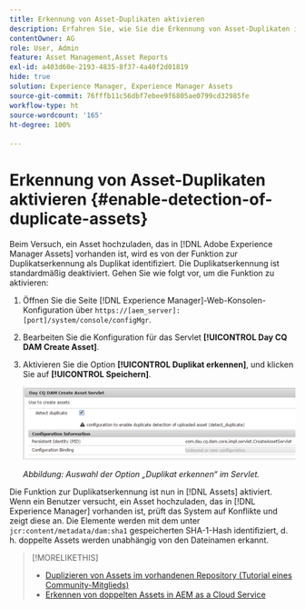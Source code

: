 ```yaml
---
title: Erkennung von Asset-Duplikaten aktivieren
description: Erfahren Sie, wie Sie die Erkennung von Asset-Duplikaten in Experience Manager aktivieren.
contentOwner: AG
role: User, Admin
feature: Asset Management,Asset Reports
exl-id: a403d60e-2193-4835-8f37-4a40f2d01819
hide: true
solution: Experience Manager, Experience Manager Assets
source-git-commit: 76fffb11c56dbf7ebee9f6805ae0799cd32985fe
workflow-type: ht
source-wordcount: '165'
ht-degree: 100%

---
```


# Erkennung von Asset-Duplikaten aktivieren {#enable-detection-of-duplicate-assets}

Beim Versuch, ein Asset hochzuladen, das in [!DNL Adobe Experience Manager Assets] vorhanden ist, wird es von der Funktion zur Duplikatserkennung als Duplikat identifiziert. Die Duplikatserkennung ist standardmäßig deaktiviert. Gehen Sie wie folgt vor, um die Funktion zu aktivieren:

1. Öffnen Sie die Seite [!DNL Experience Manager]-Web-Konsolen-Konfiguration über `https://[aem_server]:[port]/system/console/configMgr`.
1. Bearbeiten Sie die Konfiguration für das Servlet **[!UICONTROL Day CQ DAM Create Asset]**.
1. Aktivieren Sie die Option **[!UICONTROL Duplikat erkennen]**, und klicken Sie auf **[!UICONTROL Speichern]**.

   ![Auswahl der Option „Duplikat erkennen“ im Servlet](assets/chlimage_1-377.png)

   *Abbildung: Auswahl der Option „Duplikat erkennen“ im Servlet.*

Die Funktion zur Duplikatserkennung ist nun in [!DNL Assets] aktiviert. Wenn ein Benutzer versucht, ein Asset hochzuladen, das in [!DNL Experience Manager] vorhanden ist, prüft das System auf Konflikte und zeigt diese an. Die Elemente werden mit dem unter `jcr:content/metadata/dam:sha1` gespeicherten SHA-1-Hash identifiziert, d. h. doppelte Assets werden unabhängig von den Dateinamen erkannt.

>[!MORELIKETHIS]
>
>* [Duplizieren von Assets im vorhandenen Repository (Tutorial eines Community-Mitglieds)](https://experience-aem.blogspot.com/2019/06/aem-65-find-duplicate-assets-binaries-in-existing-repository.html)
>* [Erkennen von doppelten Assets in AEM as a Cloud Service](https://experienceleague.adobe.com/docs/experience-manager-cloud-service/content/assets/admin/detect-duplicate-assets.html?lang=de)
